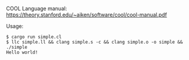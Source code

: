 COOL Language manual:  https://theory.stanford.edu/~aiken/software/cool/cool-manual.pdf


Usage:  

```
$ cargo run simple.cl
$ llc simple.ll && clang simple.s -c && clang simple.o -o simple && ./simple
Hello world!
```
